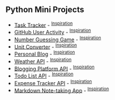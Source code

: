 ## Python Mini Projects

- [Task Tracker](/Task%20Tracker/) - <sup>[Inspiration](https://roadmap.sh/projects/task-tracker)</sup>
- [GitHub User Activity](/GitHub%20User%20Activity/) - <sup>[Inspiration](https://roadmap.sh/projects/github-user-activity)</sup>
- [Number Guessing Game](/Number%20Guessing%20Game/) - <sup>[Inspiration](https://roadmap.sh/projects/number-guessing-game)</sup>
- [Unit Converter](/Unit%20Converter/) - <sup>[Inspiration](https://roadmap.sh/projects/unit-converter)</sup>
- [Personal Blog](/Personal%20Blog/) - <sup>[Inspiration](https://roadmap.sh/projects/personal-blog)</sup>
- [Weather API](/Weather%20API/) - <sup>[Inspiration](https://roadmap.sh/projects/weather-api-wrapper-service)</sup>
- [Blogging Platform API](/Blogging%20Platform%20API/) - <sup>[Inspiration](https://roadmap.sh/projects/blogging-platform-api)</sup>
- [Todo List API](/Todo%20List%20API/) - <sup>[Inspiration](https://roadmap.sh/projects/todo-list-api)</sup>
- [Expense Tracker API](/Expense%20Tracker%20API/) - <sup>[Inspiration](https://roadmap.sh/projects/expense-tracker-api)</sup>
- [Markdown Note-taking App](/Markdown%20Note-taking%20App/) - <sup>[Inspiration](https://roadmap.sh/projects/markdown-note-taking-app)</sup>

